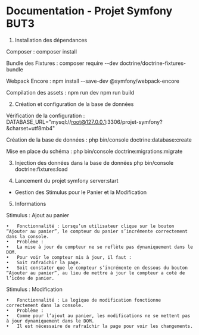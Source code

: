 # Documentation - Projet Symfony BUT3

1. Installation des dépendances

Composer :
composer install

Bundle des Fixtures :
composer require --dev doctrine/doctrine-fixtures-bundle

Webpack Encore :
npm install --save-dev @symfony/webpack-encore

Compilation des assets :
npm run dev
npm run build

2. Création et configuration de la base de données

Vérification de la configuration :
DATABASE_URL="mysql://root@127.0.0.1:3306/projet-symfony?&charset=utf8mb4"

Création de la base de données :
php bin/console doctrine:database:create

Mise en place du schéma :
php bin/console doctrine:migrations:migrate

3. Injection des données dans la base de données
   php bin/console doctrine:fixtures:load

4. Lancement du projet
   symfony server:start

- Gestion des Stimulus pour le Panier et la Modification

5. Informations

Stimulus : Ajout au panier

    •	Fonctionnalité : Lorsqu’un utilisateur clique sur le bouton “Ajouter au panier”, le compteur du panier s’incrémente correctement dans la console.
    •	Problème :
    •	La mise à jour du compteur ne se reflète pas dynamiquement dans le DOM.
    •	Pour voir le compteur mis à jour, il faut :
    •	Soit rafraîchir la page.
    •	Soit constater que le compteur s’incrémente en dessous du bouton “Ajouter au panier”, au lieu de mettre à jour le compteur a coté de l’icône de panier.

Stimulus : Modification

    •	Fonctionnalité : La logique de modification fonctionne correctement dans la console.
    •	Problème :
    •	Comme pour l’ajout au panier, les modifications ne se mettent pas à jour dynamiquement dans le DOM.
    •	Il est nécessaire de rafraîchir la page pour voir les changements.
